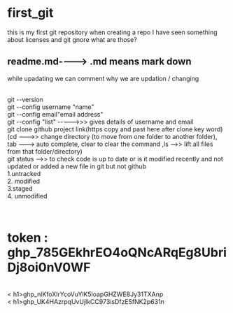 # first_git
this is my first git repository
when creating a repo I have seen something about licenses and git gnore what are those?
<h2>readme.md----> .md means mark down </h2>
while upadating we can comment why we are updation / changing

</br>git --version
</br>git --config username "name"
</br>git --config email"email address"
</br>git --config "list" ----->>> gives details of username and email
</br>git clone github project link(https copy and past here after clone key word)
</br>(cd --->> change directory (to move from one folder to another folder), tab ---> auto complete, clear to clear the command ,ls -->> lift all files from that folder/directory)
</br>git status -->> to check code is up to date or is it modified recently and not updated or added a new file in git but not github
</br> 1.untracked
</br> 2. modified
</br> 3.staged
</br> 4. unmodified


</br> <h1>token : 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 </h1>
</br> < h1>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</h1>
</br> < h1>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</h1>
